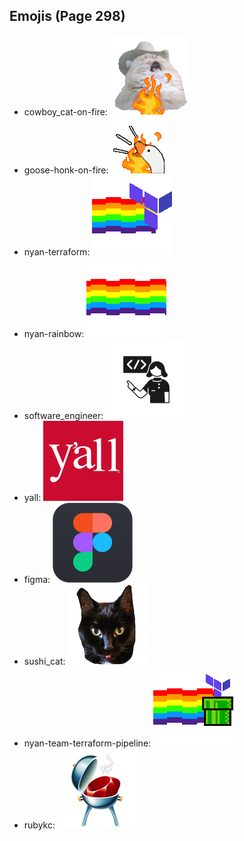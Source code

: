 
## Emojis (Page 298)

* cowboy_cat-on-fire: ![cowboy_cat-on-fire](output/cowboy_cat-on-fire.gif)
* goose-honk-on-fire: ![goose-honk-on-fire](output/goose-honk-on-fire.gif)
* nyan-terraform: ![nyan-terraform](output/nyan-terraform.gif)
* nyan-rainbow: ![nyan-rainbow](output/nyan-rainbow.gif)
* software_engineer: ![software_engineer](output/software_engineer.png)
* yall: ![yall](output/yall.jpg)
* figma: ![figma](output/figma.png)
* sushi_cat: ![sushi_cat](output/sushi_cat.png)
* nyan-team-terraform-pipeline: ![nyan-team-terraform-pipeline](output/nyan-team-terraform-pipeline.gif)
* rubykc: ![rubykc](output/rubykc.png)
